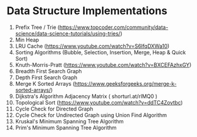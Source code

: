# Data Structure Implementations

1. Prefix Tree / Trie (https://www.topcoder.com/community/data-science/data-science-tutorials/using-tries/)
2. Min Heap
3. LRU Cache (https://www.youtube.com/watch?v=S6IfqDXWa10)
4. Sorting Algorithms (Bubble, Selection, Insertion, Merge, Heap & Quick Sort)
5. Knuth-Morris-Pratt (https://www.youtube.com/watch?v=BXCEFAzhxGY)
6. Breadth First Search Graph
7. Depth First Search Graph
8. Merge K Sorted Arrays (https://www.geeksforgeeks.org/merge-k-sorted-arrays/)
9. Dijkstra's Algorithm Adjacency Matrix ( shorturl.at/rIMQ0 )
10. Topological Sort (https://www.youtube.com/watch?v=ddTC4Zovtbc)
11. Cycle Check for Directed Graph
12. Cycle Check for Undirected Graph using Union Find Algorithm
13. Kruskal's Minimum Spanning Tree Algorithm
14. Prim's Minimum Spanning Tree Algorithm
